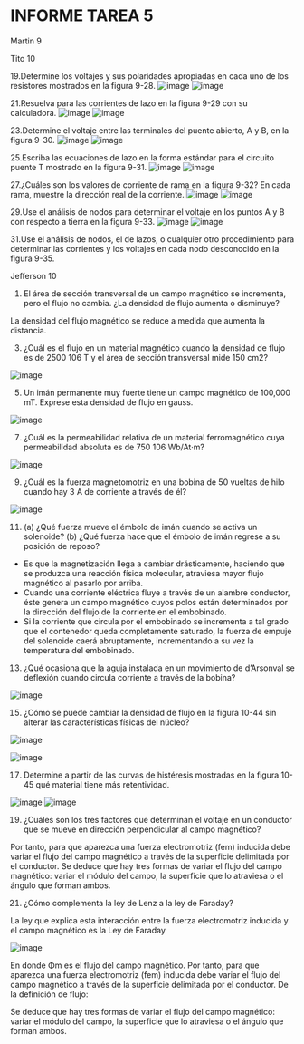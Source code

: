 # INFORME TAREA 5
Martin 9


Tito 10 

19.Determine los voltajes y sus polaridades apropiadas en cada uno de los resistores mostrados en la figura
9-28.
![image](https://user-images.githubusercontent.com/94098157/148310211-4c193690-612a-4e1f-8189-b94621f178c0.png)
![image](https://user-images.githubusercontent.com/94098157/148310249-466fe389-eeeb-460a-b64e-74f3ff671dd4.png)

21.Resuelva para las corrientes de lazo en la figura 9-29 con su calculadora.
![image](https://user-images.githubusercontent.com/94098157/148313700-f92f7914-954c-4180-b961-54cb977ff5e7.png)
![image](https://user-images.githubusercontent.com/94098157/148313745-b7c5b087-a16a-4e0f-945d-403ba902cbff.png)

23.Determine el voltaje entre las terminales del puente abierto, A y B, en la figura 9-30.
![image](https://user-images.githubusercontent.com/94098157/148315831-42439fe9-7496-4779-9f7f-735b9bb21f3e.png)
![image](https://user-images.githubusercontent.com/94098157/148317286-fd5e7eea-a8f8-45da-853c-8e284d649197.png)

25.Escriba las ecuaciones de lazo en la forma estándar para el circuito puente T mostrado en la figura 9-31.
![image](https://user-images.githubusercontent.com/94098157/148318449-d34ee840-cd19-48ee-9291-127c8a718653.png)
![image](https://user-images.githubusercontent.com/94098157/148319855-d9d9401a-abe3-409b-a4cb-d8e11b8b5afb.png)

27.¿Cuáles son los valores de corriente de rama en la figura 9-32? En cada rama, muestre la dirección real
de la corriente.
![image](https://user-images.githubusercontent.com/94098157/148320593-0e125181-325c-41bf-8c7e-93e5d30ef72e.png)
![image](https://user-images.githubusercontent.com/94098157/148320769-52416ec3-7291-4125-8ebe-94198563724b.png)

29.Use el análisis de nodos para determinar el voltaje en los puntos A y B con respecto a tierra en la figura
9-33.
![image](https://user-images.githubusercontent.com/94098157/148384826-cb1cba00-b6f3-4cca-ad0f-7e538107be85.png)
![image](https://user-images.githubusercontent.com/94098157/148384881-d70d4441-7d5c-4acd-951c-6a8ad1e62dfe.png)

31.Use el análisis de nodos, el de lazos, o cualquier otro procedimiento para determinar las corrientes y
los voltajes en cada nodo desconocido en la figura 9-35.


Jefferson 10

1. El área de sección transversal de un campo magnético se incrementa, pero el flujo no cambia. ¿La densidad de flujo aumenta o disminuye?

La densidad del flujo magnético se reduce a medida que aumenta la distancia.

3. ¿Cuál es el flujo en un material magnético cuando la densidad de flujo es de 2500   106 T y el área de sección transversal mide 150 cm2?

![image](https://user-images.githubusercontent.com/84757114/148374433-0d389575-b594-408d-9ce7-7301c149d4e6.png)

5. Un imán permanente muy fuerte tiene un campo magnético de 100,000 mT. Exprese esta densidad de flujo en gauss. 

![image](https://user-images.githubusercontent.com/84757114/148374486-aad4f53c-ae66-4a8d-9098-b874250652af.png)

7. ¿Cuál es la permeabilidad relativa de un material ferromagnético cuya permeabilidad absoluta es de 750   106 Wb/At·m?

![image](https://user-images.githubusercontent.com/84757114/148374547-b51ad481-8759-4ff3-8061-b33f12e2f6e7.png)

9. ¿Cuál es la fuerza magnetomotriz en una bobina de 50 vueltas de hilo cuando hay 3 A de corriente a través de él?

![image](https://user-images.githubusercontent.com/84757114/148374577-1967c34f-2b03-4b05-9725-57f8769a0321.png)

11. (a) ¿Qué fuerza mueve el émbolo de imán cuando se activa un solenoide? (b) ¿Qué fuerza hace que el émbolo de imán regrese a su posición de reposo?

* Es que la magnetización llega a cambiar drásticamente, haciendo que se produzca una reacción física molecular, atraviesa mayor flujo magnético al pasarlo por arriba.
* Cuando una corriente eléctrica fluye a través de un alambre conductor, éste genera un campo magnético cuyos polos están determinados por la dirección del flujo de la corriente en el embobinado.
* Si la corriente que circula por el embobinado se incrementa a tal grado que el contenedor queda completamente saturado, la fuerza de empuje del solenoide caerá abruptamente, incrementando a su vez la temperatura del embobinado.

13. ¿Qué ocasiona que la aguja instalada en un movimiento de d’Arsonval se deflexión cuando circula corriente a través de la bobina?

![image](https://user-images.githubusercontent.com/84757114/148374664-3bbfda2e-1ca5-4c19-8668-a25f893830f4.png)

15. ¿Cómo se puede cambiar la densidad de flujo en la figura 10-44 sin alterar las características físicas del núcleo?

![image](https://user-images.githubusercontent.com/84757114/148374729-b68b1aaa-2aa0-4d28-8b72-0c26895f3271.png)

![image](https://user-images.githubusercontent.com/84757114/148374774-daec3a15-bcb3-4d7f-b3d2-5ea60ff4ed49.png)


17. Determine a partir de las curvas de histéresis mostradas en la figura 10-45 qué material tiene más retentividad.

![image](https://user-images.githubusercontent.com/84757114/148374851-60d54f1a-2c88-4bdf-81bb-611cdb709f52.png)
![image](https://user-images.githubusercontent.com/84757114/148374869-7ba82b36-3bad-4f36-b047-53b402a3fd88.png)

19. ¿Cuáles son los tres factores que determinan el voltaje en un conductor que se mueve en dirección perpendicular al campo magnético?

Por tanto, para que aparezca una fuerza electromotriz (fem) inducida debe variar el flujo del campo magnético a través de la superficie delimitada por el conductor.
Se deduce que hay tres formas de variar el flujo del campo magnético: variar el módulo del campo, la superficie que lo atraviesa o el ángulo que forman ambos.

21. ¿Cómo complementa la ley de Lenz a la ley de Faraday?

La ley que explica esta interacción entre la fuerza electromotriz inducida y el campo magnético es la Ley de Faraday
   
![image](https://user-images.githubusercontent.com/84757114/148376343-64b0225c-3272-43f4-bfe0-175046d69ead.png)

En donde Φm es el flujo del campo magnético. Por tanto, para que aparezca una fuerza electromotriz (fem) inducida debe variar el flujo del campo magnético a través de la superficie delimitada por el conductor. De la definición de flujo:

Se deduce que hay tres formas de variar el flujo del campo magnético: variar el módulo del campo, la superficie que lo atraviesa o el ángulo que forman ambos.

